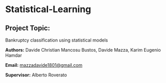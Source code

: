 # Statistical-Learning

## Project Topic:
Bankruptcy classification using statistical models

**Authors:** Davide Christian Mancosu Bustos, Davide Mazza, Karim Eugenio Hamdar

**Email:** mazzadavide1801@gmail.com

**Supervisor:** Alberto Roverato

